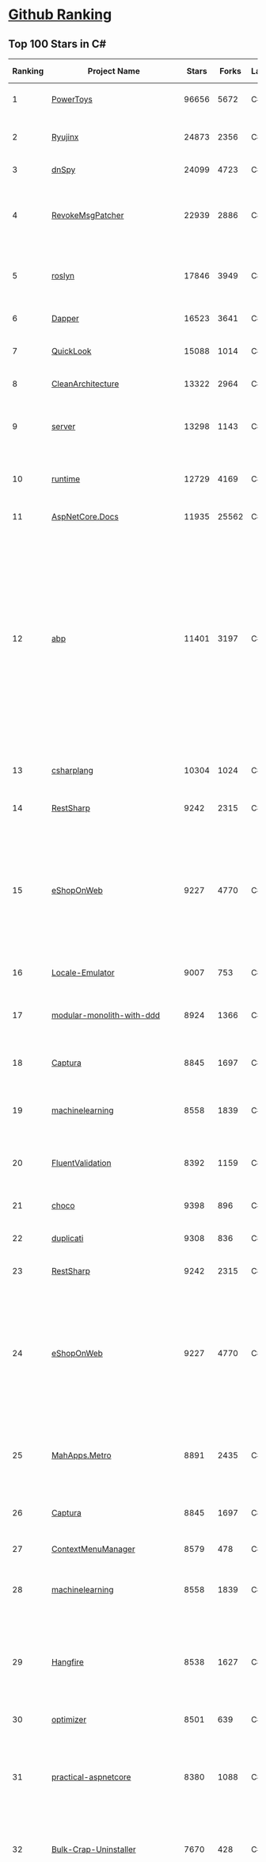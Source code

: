 [Github Ranking](../README.md)
==========

## Top 100 Stars in C\#

| Ranking | Project Name | Stars | Forks | Language | Open Issues | Description | Last Commit |
| ------- | ------------ | ----- | ----- | -------- | ----------- | ----------- | ----------- |
| 1 | [PowerToys](https://github.com/microsoft/PowerToys) | 96656 | 5672 | C# | 5055 | Windows system utilities to maximize productivity | 2023-10-01T07:50:14Z |
| 2 | [Ryujinx](https://github.com/Ryujinx/Ryujinx) | 24873 | 2356 | C# | 529 | Experimental Nintendo Switch Emulator written in C# | 2023-10-01T08:59:19Z |
| 3 | [dnSpy](https://github.com/dnSpy/dnSpy) | 24099 | 4723 | C# | 0 | .NET debugger and assembly editor | 2020-12-20T23:55:15Z |
| 4 | [RevokeMsgPatcher](https://github.com/huiyadanli/RevokeMsgPatcher) | 22939 | 2886 | C# | 45 | :trollface: A hex editor for WeChat/QQ/TIM - PC版微信/QQ/TIM防撤回补丁（我已经看到了，撤回也没用了） | 2023-08-28T05:46:31Z |
| 5 | [roslyn](https://github.com/dotnet/roslyn) | 17846 | 3949 | C# | 8349 | The Roslyn .NET compiler provides C# and Visual Basic languages with rich code analysis APIs. | 2023-10-01T08:07:19Z |
| 6 | [Dapper](https://github.com/DapperLib/Dapper) | 16523 | 3641 | C# | 387 | Dapper - a simple object mapper for .Net | 2023-09-14T05:25:38Z |
| 7 | [QuickLook](https://github.com/QL-Win/QuickLook) | 15088 | 1014 | C# | 392 | Bring macOS “Quick Look” feature to Windows | 2023-09-13T03:32:49Z |
| 8 | [CleanArchitecture](https://github.com/jasontaylordev/CleanArchitecture) | 13322 | 2964 | C# | 10 | Clean Architecture Solution Template for ASP.NET Core | 2023-09-24T23:47:49Z |
| 9 | [server](https://github.com/bitwarden/server) | 13298 | 1143 | C# | 59 | The core infrastructure backend (API, database, Docker, etc). | 2023-09-30T00:53:16Z |
| 10 | [runtime](https://github.com/dotnet/runtime) | 12729 | 4169 | C# | 8097 | .NET is a cross-platform runtime for cloud, mobile, desktop, and IoT apps. | 2023-10-01T07:44:20Z |
| 11 | [AspNetCore.Docs](https://github.com/dotnet/AspNetCore.Docs) | 11935 | 25562 | C# | 465 | Documentation for ASP.NET Core | 2023-10-01T00:13:37Z |
| 12 | [abp](https://github.com/abpframework/abp) | 11401 | 3197 | C# | 399 | Open Source Web Application Framework for ASP.NET Core. Offers an opinionated architecture to build enterprise software solutions with best practices on top of the .NET and the ASP.NET Core platforms. Provides the fundamental infrastructure, production-ready startup templates, application modules, UI themes, tooling, guides and documentation. | 2023-10-01T06:26:54Z |
| 13 | [csharplang](https://github.com/dotnet/csharplang) | 10304 | 1024 | C# | 432 | The official repo for the design of the C# programming language | 2023-09-29T17:29:32Z |
| 14 | [RestSharp](https://github.com/restsharp/RestSharp) | 9242 | 2315 | C# | 19 | Simple REST and HTTP API Client for .NET | 2023-09-19T18:37:54Z |
| 15 | [eShopOnWeb](https://github.com/dotnet-architecture/eShopOnWeb) | 9227 | 4770 | C# | 7 | Sample ASP.NET Core 7.0 reference application, powered by Microsoft, demonstrating a layered application architecture with monolithic deployment model. Download the eBook PDF from docs folder. | 2023-09-27T15:01:42Z |
| 16 | [Locale-Emulator](https://github.com/xupefei/Locale-Emulator) | 9007 | 753 | C# | 0 | Yet Another System Region and Language Simulator | 2022-04-15T09:55:46Z |
| 17 | [modular-monolith-with-ddd](https://github.com/kgrzybek/modular-monolith-with-ddd) | 8924 | 1366 | C# | 42 | Full Modular Monolith application with Domain-Driven Design approach. | 2023-01-23T06:54:13Z |
| 18 | [Captura](https://github.com/MathewSachin/Captura) | 8845 | 1697 | C# | 109 | Capture Screen, Audio, Cursor, Mouse Clicks and Keystrokes | 2023-04-09T14:52:52Z |
| 19 | [machinelearning](https://github.com/dotnet/machinelearning) | 8558 | 1839 | C# | 837 | ML.NET is an open source and cross-platform machine learning framework for .NET. | 2023-09-29T20:45:27Z |
| 20 | [FluentValidation](https://github.com/FluentValidation/FluentValidation) | 8392 | 1159 | C# | 4 | A popular .NET validation library for building strongly-typed validation rules. | 2023-09-18T03:21:52Z |
| 21 | [choco](https://github.com/chocolatey/choco) | 9398 | 896 | C# | 747 | Chocolatey - the package manager for Windows | 2023-09-23T16:52:27Z |
| 22 | [duplicati](https://github.com/duplicati/duplicati) | 9308 | 836 | C# | 883 | Store securely encrypted backups in the cloud! | 2023-09-30T06:08:00Z |
| 23 | [RestSharp](https://github.com/restsharp/RestSharp) | 9242 | 2315 | C# | 19 | Simple REST and HTTP API Client for .NET | 2023-09-19T18:37:54Z |
| 24 | [eShopOnWeb](https://github.com/dotnet-architecture/eShopOnWeb) | 9227 | 4770 | C# | 7 | Sample ASP.NET Core 7.0 reference application, powered by Microsoft, demonstrating a layered application architecture with monolithic deployment model. Download the eBook PDF from docs folder. | 2023-09-27T15:01:42Z |
| 25 | [MahApps.Metro](https://github.com/MahApps/MahApps.Metro) | 8891 | 2435 | C# | 75 | A framework that allows developers to cobble together a better UI for their own WPF applications with minimal effort. | 2023-09-22T22:21:48Z |
| 26 | [Captura](https://github.com/MathewSachin/Captura) | 8845 | 1697 | C# | 109 | Capture Screen, Audio, Cursor, Mouse Clicks and Keystrokes | 2023-04-09T14:52:52Z |
| 27 | [ContextMenuManager](https://github.com/BluePointLilac/ContextMenuManager) | 8579 | 478 | C# | 75 | 🖱️ 纯粹的Windows右键菜单管理程序 | 2023-04-13T01:18:12Z |
| 28 | [machinelearning](https://github.com/dotnet/machinelearning) | 8558 | 1839 | C# | 837 | ML.NET is an open source and cross-platform machine learning framework for .NET. | 2023-09-29T20:45:27Z |
| 29 | [Hangfire](https://github.com/HangfireIO/Hangfire) | 8538 | 1627 | C# | 782 | An easy way to perform background job processing in .NET and .NET Core applications. No Windows Service or separate process required | 2023-08-25T07:44:58Z |
| 30 | [optimizer](https://github.com/hellzerg/optimizer) | 8501 | 639 | C# | 5 | The finest Windows Optimizer | 2023-09-21T12:03:49Z |
| 31 | [practical-aspnetcore](https://github.com/dodyg/practical-aspnetcore) | 8380 | 1088 | C# | 165 | Practical samples of ASP.NET Core 2.1, 2.2, 3.1, 5.0, 6.0, 7.0 and 8.0 RC 1 projects you can use. Readme contains explanations on all projects. | 2023-09-27T12:33:13Z |
| 32 | [Bulk-Crap-Uninstaller](https://github.com/Klocman/Bulk-Crap-Uninstaller) | 7670 | 428 | C# | 54 | Remove large amounts of unwanted applications quickly. | 2023-09-30T12:08:52Z |
| 33 | [ReactiveUI](https://github.com/reactiveui/ReactiveUI) | 7652 | 1135 | C# | 74 | An advanced, composable, functional reactive model-view-viewmodel framework for all .NET platforms that is inspired by functional reactive programming. ReactiveUI allows you to  abstract mutable state away from your user interfaces, express the idea around a feature in one readable place and improve the testability of your application. | 2023-10-01T00:56:44Z |
| 34 | [Bogus](https://github.com/bchavez/Bogus) | 7631 | 449 | C# | 43 | :card_index: A simple fake data generator for C#, F#, and VB.NET. Based on and ported from the famed faker.js. | 2023-09-23T16:31:29Z |
| 35 | [refit](https://github.com/reactiveui/refit) | 7523 | 704 | C# | 160 | The automatic type-safe REST library for .NET Core, Xamarin and .NET. Heavily inspired by Square's Retrofit library, Refit turns your REST API into a live interface. | 2023-10-01T04:22:29Z |
| 36 | [blockchain](https://github.com/dvf/blockchain) | 7512 | 2745 | C# | 71 | A simple Blockchain in Python | 2023-01-04T17:21:04Z |
| 37 | [jynew](https://github.com/jynew/jynew) | 7112 | 1600 | C# | 34 | JinYongLegend-like RPG Game Framework with full Modding support and 10+ hours playable demo games. | 2023-08-17T13:05:23Z |
| 38 | [reverse-proxy](https://github.com/microsoft/reverse-proxy) | 6944 | 694 | C# | 146 | A toolkit for developing high-performance HTTP reverse proxy applications. | 2023-09-29T14:30:17Z |
| 39 | [Playnite](https://github.com/JosefNemec/Playnite) | 6897 | 422 | C# | 620 | Video game library manager with support for wide range of 3rd party libraries and game emulation support, providing one unified interface for your games. | 2023-09-30T10:59:43Z |
| 40 | [EverythingToolbar](https://github.com/srwi/EverythingToolbar) | 6809 | 329 | C# | 44 | Everything integration for the Windows taskbar. | 2023-09-27T12:48:39Z |
| 41 | [ContextMenuManager](https://github.com/BluePointLilac/ContextMenuManager) | 8579 | 478 | C# | 75 | 🖱️ 纯粹的Windows右键菜单管理程序 | 2023-04-13T01:18:12Z |
| 42 | [Terminal.Gui](https://github.com/gui-cs/Terminal.Gui) | 8542 | 634 | C# | 141 | Cross Platform Terminal UI toolkit for .NET | 2023-09-29T17:22:56Z |
| 43 | [Hangfire](https://github.com/HangfireIO/Hangfire) | 8538 | 1627 | C# | 782 | An easy way to perform background job processing in .NET and .NET Core applications. No Windows Service or separate process required | 2023-08-25T07:44:58Z |
| 44 | [optimizer](https://github.com/hellzerg/optimizer) | 8501 | 639 | C# | 5 | The finest Windows Optimizer | 2023-09-21T12:03:49Z |
| 45 | [nopCommerce](https://github.com/nopSolutions/nopCommerce) | 8464 | 4863 | C# | 73 | ASP.NET Core eCommerce software. nopCommerce is a free and open-source shopping cart. | 2023-09-29T06:36:57Z |
| 46 | [FluentValidation](https://github.com/FluentValidation/FluentValidation) | 8392 | 1159 | C# | 4 | A popular .NET validation library for building strongly-typed validation rules. | 2023-09-18T03:21:52Z |
| 47 | [Humanizer](https://github.com/Humanizr/Humanizer) | 7947 | 915 | C# | 216 | Humanizer meets all your .NET needs for manipulating and displaying strings, enums, dates, times, timespans, numbers and quantities | 2023-09-29T05:30:02Z |
| 48 | [uno](https://github.com/unoplatform/uno) | 7935 | 659 | C# | 1308 | Build Mobile, Desktop and WebAssembly apps with C# and XAML. Today. Open source and professionally supported. | 2023-10-01T06:07:14Z |
| 49 | [Lean](https://github.com/QuantConnect/Lean) | 7907 | 2960 | C# | 199 | Lean Algorithmic Trading Engine by QuantConnect (Python, C#) | 2023-09-30T18:45:52Z |
| 50 | [Notepads](https://github.com/0x7c13/Notepads) | 7885 | 445 | C# | 292 | A modern, lightweight text editor with a minimalist design. | 2023-09-29T22:46:38Z |
| 51 | [mRemoteNG](https://github.com/mRemoteNG/mRemoteNG) | 7871 | 1382 | C# | 789 | mRemoteNG is the next generation of mRemote, open source, tabbed, multi-protocol, remote connections manager. | 2023-08-31T15:37:41Z |
| 52 | [PDFPatcher](https://github.com/wmjordan/PDFPatcher) | 7862 | 1171 | C# | 49 | PDF补丁丁——PDF工具箱，可以编辑书签、剪裁旋转页面、解除限制、提取或合并文档，探查文档结构，提取图片、转成图片等等 | 2023-09-24T12:30:59Z |
| 53 | [ReactiveUI](https://github.com/reactiveui/ReactiveUI) | 7652 | 1135 | C# | 74 | An advanced, composable, functional reactive model-view-viewmodel framework for all .NET platforms that is inspired by functional reactive programming. ReactiveUI allows you to  abstract mutable state away from your user interfaces, express the idea around a feature in one readable place and improve the testability of your application. | 2023-10-01T00:56:44Z |
| 54 | [Bogus](https://github.com/bchavez/Bogus) | 7631 | 449 | C# | 43 | :card_index: A simple fake data generator for C#, F#, and VB.NET. Based on and ported from the famed faker.js. | 2023-09-23T16:31:29Z |
| 55 | [refit](https://github.com/reactiveui/refit) | 7523 | 704 | C# | 160 | The automatic type-safe REST library for .NET Core, Xamarin and .NET. Heavily inspired by Square's Retrofit library, Refit turns your REST API into a live interface. | 2023-10-01T04:22:29Z |
| 56 | [blockchain](https://github.com/dvf/blockchain) | 7512 | 2745 | C# | 71 | A simple Blockchain in Python | 2023-01-04T17:21:04Z |
| 57 | [ailab](https://github.com/microsoft/ailab) | 7501 | 1386 | C# | 28 | Experience, Learn and Code the latest breakthrough innovations with Microsoft AI | 2023-07-07T21:33:45Z |
| 58 | [Quasar](https://github.com/quasar/Quasar) | 7276 | 2271 | C# | 136 | Remote Administration Tool for Windows | 2023-09-06T10:53:31Z |
| 59 | [QuestPDF](https://github.com/QuestPDF/QuestPDF) | 7271 | 405 | C# | 157 | QuestPDF is a modern open-source .NET library for PDF document generation. Offering comprehensive layout engine powered by concise and discoverable C# Fluent API. Easily generate PDF reports, invoices, exports, etc. | 2023-09-28T22:39:32Z |
| 60 | [gitextensions](https://github.com/gitextensions/gitextensions) | 7138 | 2074 | C# | 630 | Git Extensions is a standalone UI tool for managing git repositories. It also integrates with Windows Explorer and Microsoft Visual Studio (2015/2017/2019). | 2023-10-01T06:42:39Z |
| 61 | [Bogus](https://github.com/bchavez/Bogus) | 7631 | 449 | C# | 43 | :card_index: A simple fake data generator for C#, F#, and VB.NET. Based on and ported from the famed faker.js. | 2023-09-23T16:31:29Z |
| 62 | [ET](https://github.com/egametang/ET) | 7592 | 2762 | C# | 57 | Unity3D Client And C# Server Framework | 2023-09-24T07:49:03Z |
| 63 | [refit](https://github.com/reactiveui/refit) | 7523 | 704 | C# | 160 | The automatic type-safe REST library for .NET Core, Xamarin and .NET. Heavily inspired by Square's Retrofit library, Refit turns your REST API into a live interface. | 2023-10-01T04:22:29Z |
| 64 | [ailab](https://github.com/microsoft/ailab) | 7501 | 1386 | C# | 28 | Experience, Learn and Code the latest breakthrough innovations with Microsoft AI | 2023-07-07T21:33:45Z |
| 65 | [Quasar](https://github.com/quasar/Quasar) | 7276 | 2271 | C# | 136 | Remote Administration Tool for Windows | 2023-09-06T10:53:31Z |
| 66 | [Nancy](https://github.com/NancyFx/Nancy) | 7173 | 1507 | C# | 196 | Lightweight, low-ceremony, framework for building HTTP based services on .Net and Mono | 2021-01-24T13:28:09Z |
| 67 | [gitextensions](https://github.com/gitextensions/gitextensions) | 7138 | 2074 | C# | 630 | Git Extensions is a standalone UI tool for managing git repositories. It also integrates with Windows Explorer and Microsoft Visual Studio (2015/2017/2019). | 2023-10-01T06:42:39Z |
| 68 | [AspNetCoreDiagnosticScenarios](https://github.com/davidfowl/AspNetCoreDiagnosticScenarios) | 7003 | 688 | C# | 23 | This repository has examples of broken patterns in ASP.NET Core applications | 2023-09-02T13:47:39Z |
| 69 | [Dependencies](https://github.com/lucasg/Dependencies) | 6973 | 604 | C# | 86 | A rewrite of the old legacy software "depends.exe" in C# for Windows devs to troubleshoot dll load dependencies issues. | 2023-09-16T07:19:03Z |
| 70 | [Electron.NET](https://github.com/ElectronNET/Electron.NET) | 6915 | 708 | C# | 56 | :electron: Build cross platform desktop apps with ASP.NET Core (Razor Pages, MVC, Blazor). | 2023-10-01T05:27:11Z |
| 71 | [Playnite](https://github.com/JosefNemec/Playnite) | 6897 | 422 | C# | 620 | Video game library manager with support for wide range of 3rd party libraries and game emulation support, providing one unified interface for your games. | 2023-09-30T10:59:43Z |
| 72 | [OrchardCore](https://github.com/OrchardCMS/OrchardCore) | 6801 | 2223 | C# | 1268 | Orchard Core is an open-source modular and multi-tenant application framework built with ASP.NET Core, and a content management system (CMS) built on top of that framework. | 2023-10-01T07:32:47Z |
| 73 | [ImageSharp](https://github.com/SixLabors/ImageSharp) | 6740 | 817 | C# | 44 | :camera: A modern, cross-platform, 2D Graphics library for .NET | 2023-09-28T10:12:10Z |
| 74 | [ShadowsocksR-Windows](https://github.com/HMBSbige/ShadowsocksR-Windows) | 6667 | 1126 | C# | 0 | Ship of Theseus | 2023-09-26T11:03:48Z |
| 75 | [BBDown](https://github.com/nilaoda/BBDown) | 6597 | 682 | C# | 116 | Bilibili Downloader. 一款命令行式哔哩哔哩下载器. | 2023-09-09T16:03:17Z |
| 76 | [Entitas](https://github.com/sschmid/Entitas) | 6563 | 1085 | C# | 92 | Entitas is a super fast Entity Component System (ECS) Framework specifically made for C# and Unity | 2023-07-28T22:15:07Z |
| 77 | [serilog](https://github.com/serilog/serilog) | 6553 | 760 | C# | 15 | Simple .NET logging with fully-structured events | 2023-09-30T13:20:13Z |
| 78 | [imewlconverter](https://github.com/studyzy/imewlconverter) | 6551 | 601 | C# | 85 | ”深蓝词库转换“ 一款开源免费的输入法词库转换程序 | 2023-08-26T19:15:22Z |
| 79 | [de4dot](https://github.com/de4dot/de4dot) | 6513 | 2628 | C# | 0 | .NET deobfuscator and unpacker. | 2020-08-29T08:14:56Z |
| 80 | [clean-code-dotnet](https://github.com/thangchung/clean-code-dotnet) | 6388 | 1003 | C# | 16 | :bathtub:  Clean Code concepts and tools adapted for .NET  | 2023-08-20T11:06:33Z |
| 81 | [Entitas](https://github.com/sschmid/Entitas) | 6563 | 1085 | C# | 92 | Entitas is a super fast Entity Component System (ECS) Framework specifically made for C# and Unity | 2023-07-28T22:15:07Z |
| 82 | [serilog](https://github.com/serilog/serilog) | 6553 | 760 | C# | 15 | Simple .NET logging with fully-structured events | 2023-09-30T13:20:13Z |
| 83 | [imewlconverter](https://github.com/studyzy/imewlconverter) | 6551 | 601 | C# | 85 | ”深蓝词库转换“ 一款开源免费的输入法词库转换程序 | 2023-08-26T19:15:22Z |
| 84 | [de4dot](https://github.com/de4dot/de4dot) | 6513 | 2628 | C# | 0 | .NET deobfuscator and unpacker. | 2020-08-29T08:14:56Z |
| 85 | [wpf](https://github.com/dotnet/wpf) | 6500 | 1101 | C# | 927 | WPF is a .NET Core UI framework for building Windows desktop applications. | 2023-10-01T02:00:36Z |
| 86 | [clean-code-dotnet](https://github.com/thangchung/clean-code-dotnet) | 6388 | 1003 | C# | 16 | :bathtub:  Clean Code concepts and tools adapted for .NET  | 2023-08-20T11:06:33Z |
| 87 | [MarkovJunior](https://github.com/mxgmn/MarkovJunior) | 6260 | 282 | C# | 4 | Probabilistic language based on pattern matching and constraint propagation, 153 examples | 2023-05-07T11:17:41Z |
| 88 | [EntityComponentSystemSamples](https://github.com/Unity-Technologies/EntityComponentSystemSamples) | 6223 | 1419 | C# | 48 | None | 2023-09-30T23:05:06Z |
| 89 | [Unity3DTraining](https://github.com/XINCGer/Unity3DTraining) | 6125 | 1762 | C# | 3 | 【Unity杂货铺】unity大杂烩~ | 2023-09-28T08:34:20Z |
| 90 | [Windows-Auto-Night-Mode](https://github.com/AutoDarkMode/Windows-Auto-Night-Mode) | 6108 | 225 | C# | 31 | Automatically switches between the dark and light theme of Windows 10 and Windows 11 | 2023-09-29T01:01:01Z |
| 91 | [MudBlazor](https://github.com/MudBlazor/MudBlazor) | 6029 | 1017 | C# | 1206 | Blazor Component Library based on Material design with an emphasis on ease of use. Mainly written in C# with Javascript kept to a bare minimum it empowers .NET developers to easily debug it if needed. | 2023-10-01T08:30:37Z |
| 92 | [StockSharp](https://github.com/StockSharp/StockSharp) | 6001 | 1609 | C# | 7 | Algorithmic trading and quantitative trading open source platform to develop trading robots (stock markets, forex, crypto, bitcoins, and options). | 2023-09-30T15:33:17Z |
| 93 | [NLog](https://github.com/NLog/NLog) | 5978 | 1364 | C# | 66 | NLog - Advanced and Structured Logging for Various .NET Platforms | 2023-09-30T16:18:34Z |
| 94 | [MassTransit](https://github.com/MassTransit/MassTransit) | 5907 | 1524 | C# | 5 | Distributed Application Framework for .NET | 2023-09-30T17:33:42Z |
| 95 | [quartznet](https://github.com/quartznet/quartznet) | 5889 | 1640 | C# | 85 | Quartz Enterprise Scheduler .NET | 2023-09-27T17:11:43Z |
| 96 | [VFSForGit](https://github.com/microsoft/VFSForGit) | 5859 | 475 | C# | 296 | Virtual File System for Git: Enable Git at Enterprise Scale | 2023-02-13T14:16:15Z |
| 97 | [docker-lambda](https://github.com/lambci/docker-lambda) | 5856 | 453 | C# | 58 | Docker images and test runners that replicate the live AWS Lambda environment | 2023-01-15T21:14:40Z |
| 98 | [Prism](https://github.com/PrismLibrary/Prism) | 5827 | 1585 | C# | 19 | Prism is a framework for building loosely coupled, maintainable, and testable XAML applications in WPF, Xamarin Forms, and Uno / Win UI Applications.. | 2023-09-30T17:07:04Z |
| 99 | [language-ext](https://github.com/louthy/language-ext) | 5813 | 400 | C# | 53 | C# functional language extensions - a base class library for functional programming | 2023-09-21T13:29:34Z |
| 100 | [ImageGlass](https://github.com/d2phap/ImageGlass) | 5805 | 431 | C# | 237 | 🏞 A lightweight, versatile image viewer | 2023-10-01T05:14:22Z |

